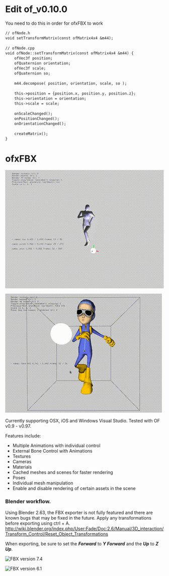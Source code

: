 # Edit of_v0.10.0
You need to do this in order for ofxFBX to work
```
// ofNode.h
void setTransformMatrix(const ofMatrix4x4 &m44);

// ofNode.cpp
void ofNode::setTransformMatrix(const ofMatrix4x4 &m44) {
    ofVec3f position;
    ofQuaternion orientation;
    ofVec3f scale;
    ofQuaternion so;
    
    m44.decompose( position, orientation, scale, so );

    this->position = {position.x, position.y, position.z};
    this->orientation = orientation;
    this->scale = scale;
    
    onScaleChanged();
    onPositionChanged();
    onOrientationChanged();
    
    createMatrix();
}

```

# ofxFBX

![FBX version 7.4](ReadMeImages/fbxAnim.gif)

![FBX version 7.4](ReadMeImages/fbxout.gif)

Currently supporting OSX, iOS and Windows Visual Studio. Tested with OF v0.9 - v0.97.

Features include:
* Multiple Animations with individual control
* External Bone Control with Animations
* Textures
* Cameras
* Materials
* Cached meshes and scenes for faster rendering
* Poses
* Individual mesh manipulation
* Enable and disable rendering of certain assets in the scene

### Blender workflow. 
Using Blender 2.63, the FBX exporter is not fully featured and there are known bugs that may be fixed in the future.
Apply any transformations before exporting using ctrl + A. http://wiki.blender.org/index.php/User:Fade/Doc:2.6/Manual/3D_interaction/Transform_Control/Reset_Object_Transformations

When exporting, be sure to set the **_Forward_** to **_Y Forward_** and the **_Up_** to **_Z Up_**.

![FBX version 7.4](https://github.com/NickHardeman/ofxFBX/blob/master/ReadMeImages/Screen%20Shot%202014-09-18%20at%2011.09.05%20PM.png)

![FBX version 6.1](https://github.com/NickHardeman/ofxFBX/blob/master/ReadMeImages/Screen%20Shot%202014-09-19%20at%204.05.06%20PM.png)
